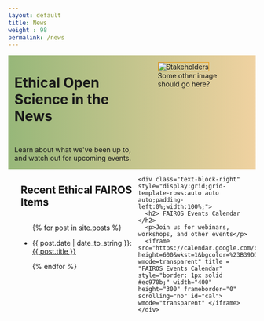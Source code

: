 ```yaml
---
layout: default
title: News
weight : 98
permalink: /news
---
```

<style>
#cal {
  position: relative;
  z-index: 0;
  }
h1#heading-left {
  font-size:40px;
  }
@media print,screen and (max-width:620px) {
  #cal {
    width:200px;
  }
  #heading-left {
   padding-top:0px;
   padding-bottom:0px;
   align-content:space-between;
  }
  h1#heading-left {
   font-size:33px;
  }
 }
</style>


<div class="text-block-right" style="display:grid;grid-template-columns:repeat(auto-fit, minmax(200px, 1fr));background-image:linear-gradient(to left, #f0d2a1, #97b779);padding:0;margin-right:0;width:100%;" id="headingblock">
    <div class="text-block-right" style="display:grid;grid-template-rows:auto auto;background-color:transparent;padding-left:5%;align-content:center;width:95%;" id="heading-left">
      <h1 style="align-self:start;">Ethical Open Science in the News</h1>
      <p style="align-self:start;padding-top:10px;" id="describe">Learn about what we've been up to, and watch out for upcoming events.</p>
    </div>
    <div class="text-block-right" style="background-color:transparent;padding-left:0;float:right;justify-self:end;max-width:460px; margin-right:5%; margin-left: 5%; width: 90%;" id="heading-image">
      <figure id="stakes">
        <img src="./images/team.jpg" alt="Stakeholders" style="width=100%;border: 1px solid #ec970b;">
        <figcaption>Some other image should go here?</figcaption>
      </figure>
    </div>
  </div>

<div class="text-block-right" style="display:grid;grid-template-columns:repeat(auto-fit, minmax(200px, 1fr));padding-left:5%;width:95%;">
    <div class="text-block-right" style="display:grid;grid-template-rows:auto auto;padding-left:0%;width:100%;align-content:start;">
      <h2>Recent Ethical FAIROS Items</h2>
      <ul>
      {% for post in site.posts %}
      <li><p>{{ post.date | date_to_string }}: <a href="{{ post.url | relative_url }}">{{ post.title }}</a></p></li>
{% endfor %}
      </ul>
    </div>

    <div class="text-block-right" style="display:grid;grid-template-rows:auto auto auto;padding-left:0%;width:100%;">
      <h2> FAIROS Events Calendar </h2>
      <p>Join us for webinars, workshops, and other events</p>
      <iframe src="https://calendar.google.com/calendar/embed?height=600&wkst=1&bgcolor=%23B39DDB&ctz=America%2FChicago&title=Upcoming%20FAIROS%20Events&src=Y2U1NzRhZTM5Y2JhOTMyNDIyZDAzNjA1MzFlZDE1OGI0ZmQ4MjdiMDY1YmE3Yjk1YjMxNTk1MWVjYTYwNDVlOEBncm91cC5jYWxlbmRhci5nb29nbGUuY29t&color=%238E24AA?wmode=transparent" title = "FAIROS Events Calendar" style="border: 1px solid #ec970b;" width="400" height="300" frameborder="0" scrolling="no" id="cal"> wmode="transparent" </iframe>
    </div>
</div>
